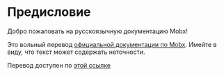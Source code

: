# Предисловие

Добро пожаловать на русскоязычную документацию Mobx!

Это вольный перевод [официальной документации по Mobx](https://mobx.js.org/README.html). Имейте в виду, что текст может содержать неточности.

Перевод доступен по [этой ссылке](https://nick-su-thedev.gitbook.io/mobx/)
